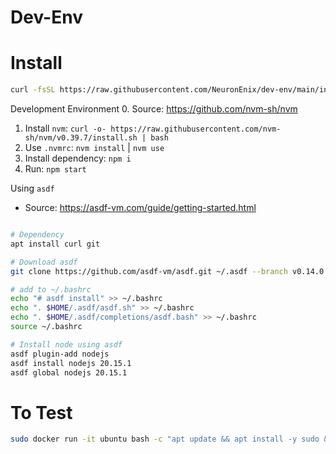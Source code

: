 # Dev-Env
# Install
```sh
curl -fsSL https://raw.githubusercontent.com/NeuronEnix/dev-env/main/init.sh | bash
```

Development Environment
0. Source: https://github.com/nvm-sh/nvm
1. Install `nvm`: `curl -o- https://raw.githubusercontent.com/nvm-sh/nvm/v0.39.7/install.sh | bash`
2. Use `.nvmrc`: `nvm install` | `nvm use`
3. Install dependency: `npm i`
4. Run: `npm start`

Using `asdf`
- Source: https://asdf-vm.com/guide/getting-started.html
``` sh

# Dependency
apt install curl git

# Download asdf
git clone https://github.com/asdf-vm/asdf.git ~/.asdf --branch v0.14.0

# add to ~/.bashrc
echo "# asdf install" >> ~/.bashrc
echo ". $HOME/.asdf/asdf.sh" >> ~/.bashrc
echo ". $HOME/.asdf/completions/asdf.bash" >> ~/.bashrc
source ~/.bashrc

# Install node using asdf
asdf plugin-add nodejs
asdf install nodejs 20.15.1
asdf global nodejs 20.15.1
```
# To Test
```sh
sudo docker run -it ubuntu bash -c "apt update && apt install -y sudo && useradd -m -s /bin/bash -G sudo me && echo 'me ALL=(ALL) NOPASSWD:ALL' >> /etc/sudoers && su - me"
```